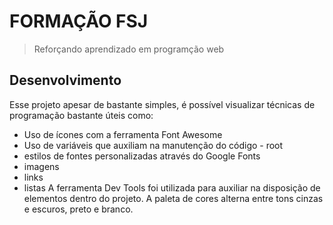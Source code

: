 # FORMAÇÃO FSJ

> Reforçando aprendizado em programção web

## Desenvolvimento

Esse projeto apesar de bastante simples, é possível visualizar técnicas de programação bastante úteis como:
* Uso de ícones com a ferramenta Font Awesome
* Uso de variáveis que auxiliam na manutenção do código - root
* estilos de fontes personalizadas através do Google Fonts
* imagens
* links
* listas
A ferramenta Dev Tools foi utilizada para auxiliar na disposição de elementos dentro do projeto.
A paleta de cores alterna entre tons cinzas e escuros, preto e branco. 
